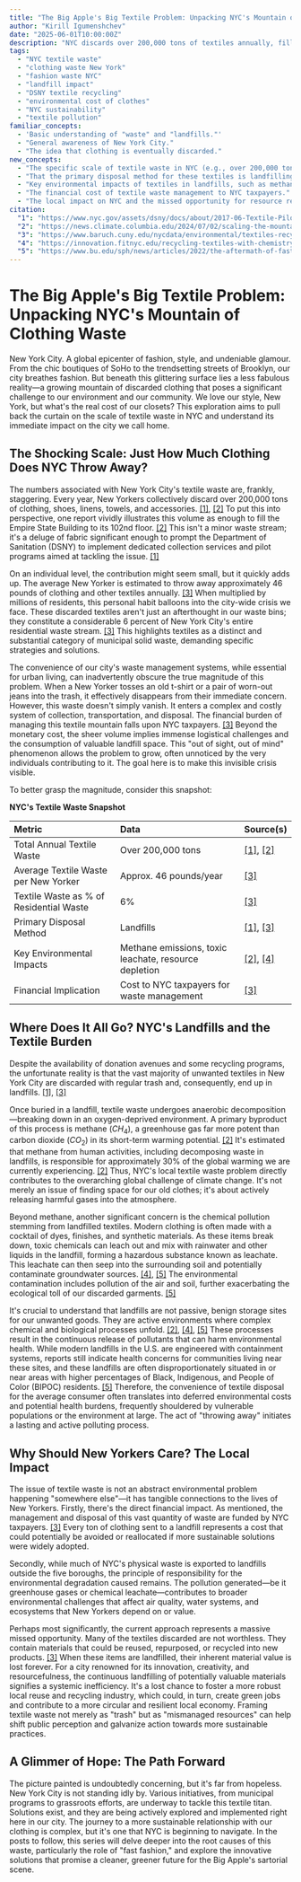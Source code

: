 ```yaml
---
title: "The Big Apple's Big Textile Problem: Unpacking NYC's Mountain of Clothing Waste"
author: "Kirill Igumenshchev"
date: "2025-06-01T10:00:00Z"
description: "NYC discards over 200,000 tons of textiles annually, filling landfills, releasing methane, and costing taxpayers. This post explores the shocking scale and local impact of this fashion waste crisis."
tags:
  - "NYC textile waste"
  - "clothing waste New York"
  - "fashion waste NYC"
  - "landfill impact"
  - "DSNY textile recycling"
  - "environmental cost of clothes"
  - "NYC sustainability"
  - "textile pollution"
familiar_concepts:
  - 'Basic understanding of "waste" and "landfills."'
  - "General awareness of New York City."
  - "The idea that clothing is eventually discarded."
new_concepts:
  - "The specific scale of textile waste in NYC (e.g., over 200,000 tons annually, average per person, percentage of total residential waste)."
  - "That the primary disposal method for these textiles is landfilling."
  - "Key environmental impacts of textiles in landfills, such as methane (CH4) gas production and the potential for toxic leachate."
  - "The financial cost of textile waste management to NYC taxpayers."
  - "The local impact on NYC and the missed opportunity for resource recovery."
citation:
  "1": "https://www.nyc.gov/assets/dsny/docs/about/2017-06-Textile-Pilot-Report_draft10.pdf (Provides the core statistic of over 200,000 tons of textile waste annually in NYC and details DSNY's perspective and pilot programs.)"
  "2": "https://news.climate.columbia.edu/2024/07/02/scaling-the-mountains-of-textile-waste-in-new-york-city/ (Discusses the scale of NYC's textile waste, likening it to the Empire State Building, and the environmental impact in landfills, including methane.)"
  "3": "https://www.baruch.cuny.edu/nycdata/environmental/textiles-recycling.htm (States the average textile waste per New Yorker and its percentage of the residential waste stream, and mentions landfill as the normal destination.)"
  "4": "https://innovation.fitnyc.edu/recycling-textiles-with-chemistry-more/ (Highlights the environmental burden of textile waste, including chemical pollution from landfill leachate.)"
  "5": "https://www.bu.edu/sph/news/articles/2022/the-aftermath-of-fast-fashion-how-discarded-clothes-impact-public-health-and-the-environment/ (Explains the decomposition process in landfills, the release of gas and chemical leachates, and the disproportionate location of landfills.)"
---
```


# The Big Apple's Big Textile Problem: Unpacking NYC's Mountain of Clothing Waste

New York City. A global epicenter of fashion, style, and undeniable glamour. From the chic boutiques of SoHo to the trendsetting streets of Brooklyn, our city breathes fashion. But beneath this glittering surface lies a less fabulous reality—a growing mountain of discarded clothing that poses a significant challenge to our environment and our community. We love our style, New York, but what's the real cost of our closets? This exploration aims to pull back the curtain on the scale of textile waste in NYC and understand its immediate impact on the city we call home.

## The Shocking Scale: Just How Much Clothing Does NYC Throw Away?

The numbers associated with New York City's textile waste are, frankly, staggering. Every year, New Yorkers collectively discard over 200,000 tons of clothing, shoes, linens, towels, and accessories. [\[1\]](https://www.nyc.gov/assets/dsny/docs/about/2017-06-Textile-Pilot-Report_draft10.pdf), [\[2\]](https://news.climate.columbia.edu/2024/07/02/scaling-the-mountains-of-textile-waste-in-new-york-city/) To put this into perspective, one report vividly illustrates this volume as enough to fill the Empire State Building to its 102nd floor. [\[2\]](https://news.climate.columbia.edu/2024/07/02/scaling-the-mountains-of-textile-waste-in-new-york-city/) This isn't a minor waste stream; it's a deluge of fabric significant enough to prompt the Department of Sanitation (DSNY) to implement dedicated collection services and pilot programs aimed at tackling the issue. [\[1\]](https://www.nyc.gov/assets/dsny/docs/about/2017-06-Textile-Pilot-Report_draft10.pdf)

On an individual level, the contribution might seem small, but it quickly adds up. The average New Yorker is estimated to throw away approximately 46 pounds of clothing and other textiles annually. [\[3\]](https://www.baruch.cuny.edu/nycdata/environmental/textiles-recycling.htm) When multiplied by millions of residents, this personal habit balloons into the city-wide crisis we face. These discarded textiles aren't just an afterthought in our waste bins; they constitute a considerable 6 percent of New York City's entire residential waste stream. [\[3\]](https://www.baruch.cuny.edu/nycdata/environmental/textiles-recycling.htm) This highlights textiles as a distinct and substantial category of municipal solid waste, demanding specific strategies and solutions.

The convenience of our city's waste management systems, while essential for urban living, can inadvertently obscure the true magnitude of this problem. When a New Yorker tosses an old t-shirt or a pair of worn-out jeans into the trash, it effectively disappears from their immediate concern. However, this waste doesn't simply vanish. It enters a complex and costly system of collection, transportation, and disposal. The financial burden of managing this textile mountain falls upon NYC taxpayers. [\[3\]](https://www.baruch.cuny.edu/nycdata/environmental/textiles-recycling.htm) Beyond the monetary cost, the sheer volume implies immense logistical challenges and the consumption of valuable landfill space. This "out of sight, out of mind" phenomenon allows the problem to grow, often unnoticed by the very individuals contributing to it. The goal here is to make this invisible crisis visible.

To better grasp the magnitude, consider this snapshot:

**NYC's Textile Waste Snapshot**

| Metric                                    | Data                                                                 | Source(s)                                                     |
| :---------------------------------------- | :------------------------------------------------------------------- | :------------------------------------------------------------ |
| Total Annual Textile Waste                | Over 200,000 tons                                                    | [\[1\]](#citation-1), [\[2\]](#citation-2)                    |
| Average Textile Waste per New Yorker      | Approx. 46 pounds/year                                               | [\[3\]](#citation-3)                                          |
| Textile Waste as % of Residential Waste | 6%                                                                   | [\[3\]](#citation-3)                                          |
| Primary Disposal Method                   | Landfills                                                            | [\[1\]](#citation-1), [\[3\]](#citation-3)                    |
| Key Environmental Impacts                 | Methane emissions, toxic leachate, resource depletion                | [\[2\]](#citation-2), [\[4\]](#citation-4)                    |
| Financial Implication                     | Cost to NYC taxpayers for waste management                           | [\[3\]](#citation-3)                                          |

## Where Does It All Go? NYC's Landfills and the Textile Burden

Despite the availability of donation avenues and some recycling programs, the unfortunate reality is that the vast majority of unwanted textiles in New York City are discarded with regular trash and, consequently, end up in landfills. [\[1\]](#citation-1), [\[3\]](#citation-3)

Once buried in a landfill, textile waste undergoes anaerobic decomposition—breaking down in an oxygen-deprived environment. A primary byproduct of this process is methane ($CH_4$), a greenhouse gas far more potent than carbon dioxide ($CO_2$) in its short-term warming potential. [\[2\]](#citation-2) It's estimated that methane from human activities, including decomposing waste in landfills, is responsible for approximately 30% of the global warming we are currently experiencing. [\[2\]](#citation-2) Thus, NYC's local textile waste problem directly contributes to the overarching global challenge of climate change. It's not merely an issue of finding space for our old clothes; it's about actively releasing harmful gases into the atmosphere.

Beyond methane, another significant concern is the chemical pollution stemming from landfilled textiles. Modern clothing is often made with a cocktail of dyes, finishes, and synthetic materials. As these items break down, toxic chemicals can leach out and mix with rainwater and other liquids in the landfill, forming a hazardous substance known as leachate. This leachate can then seep into the surrounding soil and potentially contaminate groundwater sources. [\[4\]](#citation-4), [\[5\]](#citation-5) The environmental contamination includes pollution of the air and soil, further exacerbating the ecological toll of our discarded garments. [\[5\]](#citation-5)

It's crucial to understand that landfills are not passive, benign storage sites for our unwanted goods. They are active environments where complex chemical and biological processes unfold. [\[2\]](#citation-2), [\[4\]](#citation-4), [\[5\]](#citation-5) These processes result in the continuous release of pollutants that can harm environmental health. While modern landfills in the U.S. are engineered with containment systems, reports still indicate health concerns for communities living near these sites, and these landfills are often disproportionately situated in or near areas with higher percentages of Black, Indigenous, and People of Color (BIPOC) residents. [\[5\]](#citation-5) Therefore, the convenience of textile disposal for the average consumer often translates into deferred environmental costs and potential health burdens, frequently shouldered by vulnerable populations or the environment at large. The act of "throwing away" initiates a lasting and active polluting process.

## Why Should New Yorkers Care? The Local Impact

The issue of textile waste is not an abstract environmental problem happening "somewhere else"—it has tangible connections to the lives of New Yorkers. Firstly, there's the direct financial impact. As mentioned, the management and disposal of this vast quantity of waste are funded by NYC taxpayers. [\[3\]](#citation-3) Every ton of clothing sent to a landfill represents a cost that could potentially be avoided or reallocated if more sustainable solutions were widely adopted.

Secondly, while much of NYC's physical waste is exported to landfills outside the five boroughs, the principle of responsibility for the environmental degradation caused remains. The pollution generated—be it greenhouse gases or chemical leachate—contributes to broader environmental challenges that affect air quality, water systems, and ecosystems that New Yorkers depend on or value.

Perhaps most significantly, the current approach represents a massive missed opportunity. Many of the textiles discarded are not worthless. They contain materials that could be reused, repurposed, or recycled into new products. [\[3\]](https://www.baruch.cuny.edu/nycdata/environmental/textiles-recycling.htm) When these items are landfilled, their inherent material value is lost forever. For a city renowned for its innovation, creativity, and resourcefulness, the continuous landfilling of potentially valuable materials signifies a systemic inefficiency. It's a lost chance to foster a more robust local reuse and recycling industry, which could, in turn, create green jobs and contribute to a more circular and resilient local economy. Framing textile waste not merely as "trash" but as "mismanaged resources" can help shift public perception and galvanize action towards more sustainable practices.

## A Glimmer of Hope: The Path Forward

The picture painted is undoubtedly concerning, but it's far from hopeless. New York City is not standing idly by. Various initiatives, from municipal programs to grassroots efforts, are underway to tackle this textile titan. Solutions exist, and they are being actively explored and implemented right here in our city. The journey to a more sustainable relationship with our clothing is complex, but it's one that NYC is beginning to navigate. In the posts to follow, this series will delve deeper into the root causes of this waste, particularly the role of "fast fashion," and explore the innovative solutions that promise a cleaner, greener future for the Big Apple's sartorial scene.
